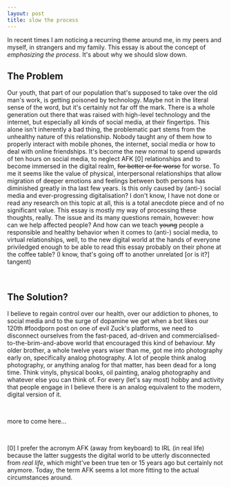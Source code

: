 ```yaml
---
layout: post
title: slow the process
---
```


In recent times I am noticing a recurring theme around me, in my peers and myself, in
strangers and my family. This essay is about the concept of *emphasizing the process*. It's
about why we should slow down.

## The Problem

Our youth, that part of our population that's supposed to take over the old man's work, is
getting poisoned by technology. Maybe not in the literal sense of the word, but it's
certainly not far off the mark. There is a whole generation out there that was raised with
high-level technology and the internet, but especially all kinds of social media, at their
fingertips. This alone isn't inherently a bad thing, the problematic part stems from the
unhealthy nature of this relationship. Nobody taught any of them how to properly interact
with mobile phones, the internet, social media or how to deal with online friendships.
It's become the new normal to spend upwards of ten hours on social media, to neglect AFK [0]
relationships and to become immersed in the digital realm, ~~for better or for worse~~ for
worse. To me it seems like the value of physical, interpersonal relationships that allow
migration of deeper emotions and feelings between both persons has diminished greatly in
tha last few years. Is this only caused by (anti-) social media and ever-progressing
digitalisation? I don't know, I have not done or read any research on this topic at all,
this is a total anecdote piece and of no significant value. This essay is mostly my way of
processing these thoughts, really. The issue and its many questions remain, however: how
can we help affected people? And how can we teach ~~young~~ people a responsible and healthy
behavior when it comes to (anti-) social media, to virtual relationships, well, to the new
digital world at the hands of everyone priviledged enough to be able to read this essay
probably on their phone at the coffee table? (I know, that's going off to another
unrelated [or is it?] tangent)

<br/>

## The Solution?

I believe to regain control over our health, over our addiction to phones, to social media
and to the surge of dopamine we get when a bot likes our 120th #foodporn post on one of
evil Zuck's platforms, we need to disconnect ourselves from the fast-paced, ad-driven and
commercialised-to-the-brim-and-above world that encouraged this kind of behaviour.
My older brother, a whole twelve years wiser than me, got me into photography early on,
specifically analog photography. A lot of people think analog photography, or anything
analog for that matter, has been dead for a long time. Think vinyls, physical books, oil
painting, analog photography and whatever else you can think of. For every (let's say most)
hobby and activity that people engage in I believe there is an analog equivalent to the
modern, digital version of it.

<br/>

more to come here...

<br/>

[0] I prefer the acronym AFK (away from keyboard) to IRL (in real life) because the latter
suggests the digital world to be utterly disconnected from *real life*, which might've
been true ten or 15 years ago but certainly not anymore. Today, the term AFK seems a lot
more fitting to the actual circumstances around.
